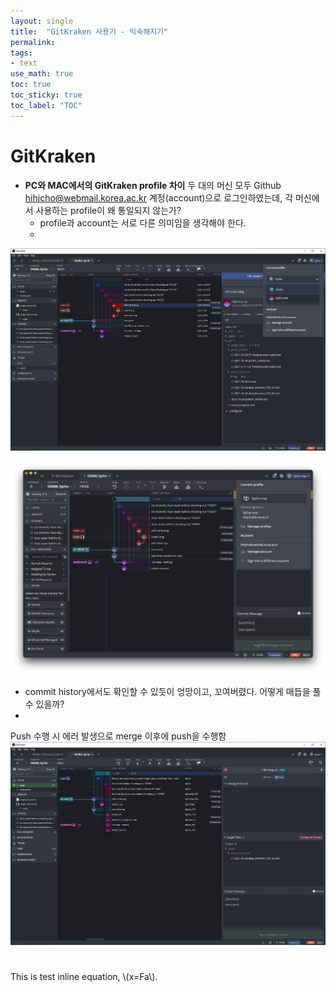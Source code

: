 ```yaml
---
layout: single
title:  "GitKraken 사용기 - 익숙해지기"
permalink: 
tags:
- text
use_math: true
toc: true
toc_sticky: true
toc_label: "TOC"
---
```



# GitKraken 
- **PC와 MAC에서의 GitKraken profile 차이** 두 대의 머신 모두 Github hihjcho@webmail.korea.ac.kr 계정(account)으로 로그인하였는데, 각 머신에서 사용하는 profile이 왜 통일되지 않는가?
  - profile과 account는 서로 다른 의미임을 생각해야 한다.
  - 

![GitKraken profile in PC](./img/profile_PC.png)

![GitKraken profile in PC](./img/profile_mac.png)



- commit history에서도 확인할 수 있듯이 엉망이고, 꼬여버렸다. 어떻게 매듭을 풀 수 있을까?
- 

Push 수행 시 에러 발생으로 merge 이후에 push을 수행함
![Push error](./img/push_error_merge.png)

# 
This is test inline equation, \\(x=Fa\\).
